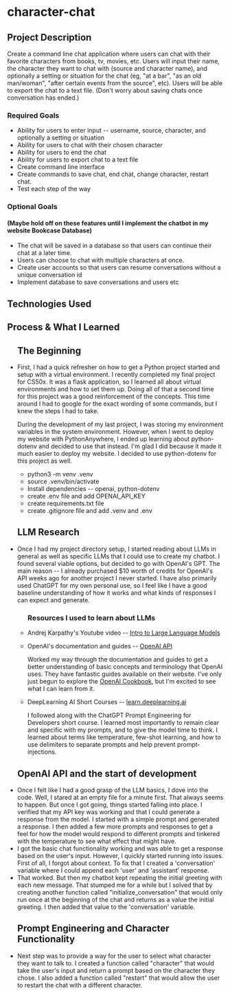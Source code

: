 # character-chat

## Project Description

Create a command line chat application where users can chat with their favorite characters from books, tv, movies, etc.
Users will input their name, the character they want to chat with (source and character name), and optionally a setting or
situation for the chat (eg, "at a bar", "as an old man/woman", "after certain events from the source", etc). Users will be able to export the chat to a text file. (Don't worry about saving chats once conversation has ended.)

### Required Goals 
<ul>
    <li>Ability for users to enter input -- username, source, character, and optionally a setting or situation</li>
    <li>Ability for users to chat with their chosen character</li>
    <li>Ability for users to end the chat</li>
    <li>Ability for users to export chat to a text file</li>
    <li>Create command line interface</li>
    <li>Create commands to save chat, end chat, change character, restart chat.</li>
    <li>Test each step of the way</li>
</ul>

### Optional Goals
#### (Maybe hold off on these features until I implement the chatbot in my website Bookcase Database)
<ul>
    <li>The chat will be saved in a database so that users can continue their chat at a later time.</li>
    <li>Users can choose to chat with multiple characters at once.</li>
    <li>Create user accounts so that users can resume conversations without a unique conversation id</li>
    <li>Implement database to save conversations and users etc</li>
</ul>


## Technologies Used

## Process & What I Learned
<ul>
    <h2>The Beginning</h2>
    <li> 
        <p>First, I had a quick refresher on how to get a Python project started and setup with a virtual environment. I recently completed my final project for CS50x. It was a flask application, so I learned all about virtual environments and how to set them up. Doing all of that a second time for this project was a good reinforcement of the concepts. This time around I had to google for the exact wording of some commands, but I knew the steps I had to take.</p> 
        <p>During the development of my last project, I was storing my environment variables in the system environment. However, when I went to deploy my website with PythonAnywhere, I ended up learning about python-dotenv and decided to use that instead. I'm glad I did because it made it much easier to deploy my website. I decided to use python-dotenv for this project as well.</p>
    </li>
    <ul>
        <li>python3 -m venv .venv</li>
        <li>source .venv/bin/activate</li>
        <li>Install dependencies -- openai, python-dotenv</li>
        <li>create .env file and add OPENAI_API_KEY</li>
        <li>create requirements.txt file</li>
        <li>create .gitignore file and add .venv and .env</li>
    </ul>
    <h2>LLM Research</h2>
    <li> Once I had my project directory setup, I started reading about LLMs in general as well as specific LLMs that I could use to create my chatbot. I found several viable options, but decided to go with OpenAI's GPT. The main reason -- I already purchased $10 worth of credits for OpenAI's API weeks ago for another project I never started. I have also primarily used ChatGPT for my own personal use, so I feel like I have a good baseline understanding of how it works and what kinds of responses I can expect and generate.
    <ul>
        <h3>Resources I used to learn about LLMs</h3>
        <li>Andrej Karpathy's Youtube video -- <a href="https://www.youtube.com/watch?v=zjkBMFhNj_g">Intro to Large Language Models</a><p></p></li>
        <li>OpenAI's documentation and guides -- <a href="https://platform.openai.com/docs/introduction">OpenAI API</a></li>
        <p>Worked my way through the documentation and guides to get a better understanding of basic concepts and terminology that OpenAI uses. They have fantastic guides available on their website. I've only just begun to explore the <a href="https://cookbook.openai.com/">OpenAI Cookbook</a>, but I'm excited to see what I can learn from it.</p></li>
        <li>DeepLearning AI Short Courses -- <a href="https://learn.deeplearning.ai/">learn.deeplearning.ai</a>
        <p>I followed along with the ChatGPT Prompt Engineering for Developers short course. I learned most importantly to remain clear and specific with my prompts, and to give the model time to think. I learned about terms like temperature, few-shot learning, and how to use delimiters to separate prompts and help prevent prompt-injections.</p></li>
    </ul>
    </li>
    <h2>OpenAI API and the start of development</h2>
    <li>Once I felt like I had a good grasp of the LLM basics, I dove into the code. Well, I stared at an empty file for a minute first. That always seems to happen. But once I got going, things started falling into place. I verified that my API
    key was working and that I could generate a response from the model. I started with a simple prompt and generated a response. I then added a few more prompts and responses to get a feel for how the model would respond to different prompts and tinkered with the temperature to see what effect that might have.</li> 
    <li>I got the basic chat functionality working and was able to get a response based on the user's input. However, I quickly started running into issues. First of all, I forgot about context. To fix that I created a 'conversation' 
    variable where I could append each 'user' and 'assistant' response.</li>
    <li>That worked. But then my chatbot kept repeating the initial greeting with each new message. That stumped me for a while but I solved that by creating another function called "initialize_conversation" that would only run once at the beginning of the chat and returns as a value the initial greeting. I then added that value to the 'conversation' variable.</li>
    <h2>Prompt Engineering and Character Functionality</h2>
    <li>Next step was to provide a way for the user to select what character they want to talk to. I created a function called "character" that would take the user's input and return a prompt based on the character they chose.  I also added a function called "restart" that would allow the user to restart the chat with a different character.</li>
